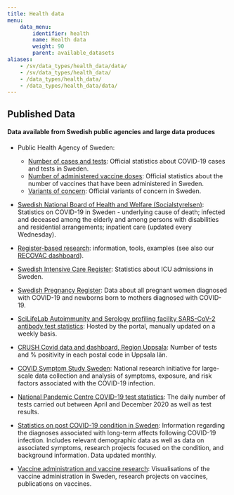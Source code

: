 ```yaml
---
title: Health data
menu:
    data_menu:
        identifier: health
        name: Health data
        weight: 90
        parent: available_datasets
aliases:
    - /sv/data_types/health_data/data/
    - /sv/data_types/health_data/
    - /data_types/health_data/
    - /data_types/health_data/data/
---
```

## Published Data

#### Data available from Swedish public agencies and large data produces

* Public Health Agency of Sweden:
    * [Number of cases and tests](https://www.folkhalsomyndigheten.se/smittskydd-beredskap/utbrott/aktuella-utbrott/covid-19/bekraftade-fall-i-sverige/): Official statistics about COVID-19 cases and tests in Sweden.
    * [Number of administered vaccine doses](https://www.folkhalsomyndigheten.se/smittskydd-beredskap/utbrott/aktuella-utbrott/covid-19/vaccination-mot-covid-19/statistik/statistik-over-registrerade-vaccinationer-covid-19/): Official statistics about the number of vaccines that have been administered in Sweden.
    * [Variants of concern](https://www.folkhalsomyndigheten.se/smittskydd-beredskap/utbrott/aktuella-utbrott/covid-19/statistik-och-analyser/sars-cov-2-virusvarianter-av-sarskild-betydelse): Official variants of concern in Sweden.

* [Swedish National Board of Health and Welfare (Socialstyrelsen)](https://www.socialstyrelsen.se/statistik-och-data/statistik/statistik-om-covid-19/): Statistics on COVID-19 in Sweden - underlying cause of death; infected and deceased among the elderly and among persons with disabilities and residential arrangements; inpatient care (updated every Wednesday).

* [Register-based research](https://covid19dataportal.se/register-based-research/): information, tools, examples (see also our [RECOVAC dashboard](https://covid19dataportal.se/dashboards/recovac/)).

* [Swedish Intensive Care Register](https://www.icuregswe.org/data--resultat/covid-19-i-svensk-intensivvard/): Statistics about ICU admissions in Sweden.

* [Swedish Pregnancy Register](https://www.medscinet.com/gr/default.aspx): Data about all pregnant women diagnosed with COVID-19 and newborns born to mothers diagnosed with COVID-19.

* [SciLifeLab Autoimmunity and Serology profiling facility SARS-CoV-2 antibody test statistics](/dashboards/serology-statistics/): Hosted by the portal, manually updated on a weekly basis.

* [CRUSH Covid data and dashboard, Region Uppsala](/dashboards/crush_covid/): Number of tests and % positivity in each postal code in Uppsala län.

* [COVID Symptom Study Sweden](/dashboards/symptom_study_sweden/): National research initiative for large-scale data collection and analysis of symptoms, exposure, and risk factors associated with the COVID-19 infection.

* [National Pandemic Centre COVID-19 test statistics](/dashboards/npc-statistics/): The daily number of tests carried out between April and December 2020 as well as test results.

* [Statistics on post COVID-19 condition in Sweden](/dashboards/post_covid/): Information regarding the diagnoses associated with long-term affects following COVID-19 infection. Includes relevant demographic data as well as data on associated symptoms, research projects focused on the condition, and background information. Data updated monthly.

* [Vaccine administration and vaccine research](/dashboards/vaccines/): Visualisations of the vaccine administration in Sweden, research projects on vaccines, publications on vaccines.
